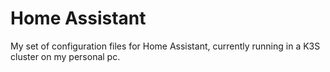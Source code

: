 # Home Assistant

My set of configuration files for Home Assistant, currently running in a K3S cluster on my personal pc.
